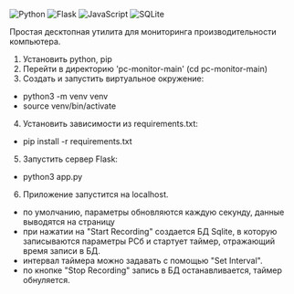 ![Python](https://img.shields.io/badge/python-3670A0?style=for-the-badge&logo=python&logoColor=ffdd54)
![Flask](https://img.shields.io/badge/flask-%23000.svg?style=for-the-badge&logo=flask&logoColor=white)
![JavaScript](https://img.shields.io/badge/javascript-%23323330.svg?style=for-the-badge&logo=javascript&logoColor=%23F7DF1E)
![SQLite](https://img.shields.io/badge/sqlite-%2307405e.svg?style=for-the-badge&logo=sqlite&logoColor=white)


Простая десктопная утилита для мониторинга производительности компьютера.
1. Установить python, pip
2. Перейти в директорию 'pc-monitor-main' (cd pc-monitor-main)
3. Создать и запустить виртуальное окружение:
  - python3 -m venv venv
  - source venv/bin/activate
4. Установить зависимости из requirements.txt:
  - pip install -r requirements.txt
5. Запустить сервер Flask:
  - python3 app.py
6. Приложение запустится на localhost.
  - по умолчанию, параметры обновляются каждую секунду, данные выводятся на страницу
  - при нажатии на "Start Recording" создается БД Sqlite, в которую записываются параметры PCб и стартует таймер, отражающий время записи в БД.
  - интервал таймера можно задавать с помощью "Set Interval".
  - по кнопке "Stop Recording" запись в БД останавливается, таймер обнуляется.
